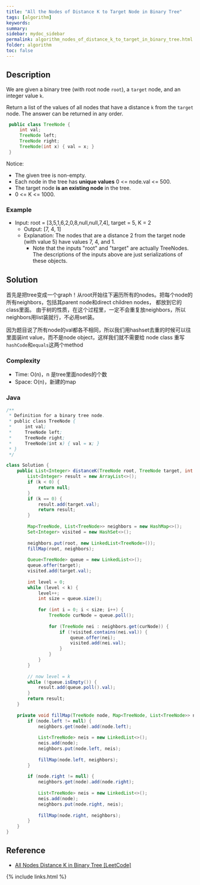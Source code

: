 ```yaml
---
title: "All the Nodes of Distance K to Target Node in Binary Tree"
tags: [algorithm]
keywords:
summary:
sidebar: mydoc_sidebar
permalink: algorithm_nodes_of_distance_k_to_target_in_binary_tree.html
folder: algorithm
toc: false
---
```


## Description
We are given a binary tree (with root node `root`), a `target` node, and an integer value `k`.

Return a list of the values of all nodes that have a distance `k` from the `target` node.  The answer can be returned in any order.
```java
 public class TreeNode {
     int val;
     TreeNode left;
     TreeNode right;
     TreeNode(int x) { val = x; }
 }
```
Notice:
* The given tree is non-empty.
* Each node in the tree has **unique values** 0 <= node.val <= 500.
* The target node **is an existing node** in the tree.
* 0 <= K <= 1000.

### Example
* Input: root = [3,5,1,6,2,0,8,null,null,7,4], target = 5, K = 2
  * Output: [7, 4, 1]
  * Explanation: The nodes that are a distance 2 from the target node (with value 5) have values 7, 4, and 1.
    * Note that the inputs "root" and "target" are actually TreeNodes. The descriptions of the inputs above are just serializations of these objects.

## Solution
首先是把tree变成一个graph！从root开始往下遍历所有的nodes。把每个node的所有neighbors，包括其parent node和direct children nodes，
都放到它的class里面。
由于树的性质，在这个过程里，一定不会重复放neighbors，所以neighbors用list装就行，不必用set装。

因为题目说了所有node的val都各不相同，所以我们用hashset去重的时候可以往里面装int value，而不是node object，这样我们就不需要给 node class 重写 
`hashCode`和`equals`这两个method 

### Complexity
* Time: O(n)，n 是tree里面nodes的个数
* Space: O(n)，新建的map

### Java
```java
/**
 * Definition for a binary tree node.
 * public class TreeNode {
 *     int val;
 *     TreeNode left;
 *     TreeNode right;
 *     TreeNode(int x) { val = x; }
 * }
 */

class Solution {
    public List<Integer> distanceK(TreeNode root, TreeNode target, int k) {
        List<Integer> result = new ArrayList<>();
        if (k < 0) {
            return null;
        }
        if (k == 0) {
            result.add(target.val);
            return result;
        }
        
        Map<TreeNode, List<TreeNode>> neighbors = new HashMap<>();
        Set<Integer> visited = new HashSet<>();
        
        neighbors.put(root, new LinkedList<TreeNode>());
        fillMap(root, neighbors);
        
        Queue<TreeNode> queue = new LinkedList<>();
        queue.offer(target);
        visited.add(target.val);
        
        int level = 0;
        while (level < k) {
            level++;
            int size = queue.size();
            
            for (int i = 0; i < size; i++) {
                TreeNode curNode = queue.poll();
                
                for (TreeNode nei : neighbors.get(curNode)) {
                    if (!visited.contains(nei.val)) {
                        queue.offer(nei);
                        visited.add(nei.val);
                    }
                }
            }
        }
        
        // now level = k
        while (!queue.isEmpty()) {
            result.add(queue.poll().val);
        }
        return result;
    }
    
    private void fillMap(TreeNode node, Map<TreeNode, List<TreeNode>> neighbors) {
        if (node.left != null) {
            neighbors.get(node).add(node.left);
            
            List<TreeNode> neis = new LinkedList<>();
            neis.add(node);
            neighbors.put(node.left, neis);
            
            fillMap(node.left, neighbors);
        }
        
        if (node.right != null) {
            neighbors.get(node).add(node.right);
            
            List<TreeNode> neis = new LinkedList<>();
            neis.add(node);
            neighbors.put(node.right, neis);
            
            fillMap(node.right, neighbors);
        }        
    }
}
```

## Reference
* [All Nodes Distance K in Binary Tree [LeetCode]](https://leetcode.com/problems/all-nodes-distance-k-in-binary-tree/description/)

{% include links.html %}
